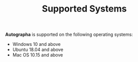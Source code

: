 ﻿---
id: p0-3-supported-sys.md
sidebar_label: Supported Systems
title: Supported Systems
---

**Autographa** is supported on the following operating systems:

- Windows 10 and above
- Ubuntu 18.04 and above
- Mac OS 10.15 and above
